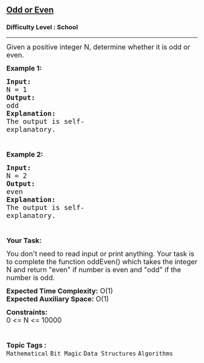 <h2><a href="https://www.geeksforgeeks.org/problems/odd-or-even3618/1?page=2&difficulty=School&sortBy=submissions">Odd or Even</a></h2><h3>Difficulty Level : School</h3><hr><div class="problems_problem_content__Xm_eO"><p><span style="font-size: 18px;">Given a positive integer N, determine whether it is odd or even.</span></p>
<p><strong><span style="font-size: 18px;">Example 1:</span></strong></p>
<pre><strong><span style="font-size: 18px;">Input:</span></strong>
<span style="font-size: 18px;">N = 1</span>
<strong><span style="font-size: 18px;">Output:</span></strong>
<span style="font-size: 18px;">odd</span>
<strong><span style="font-size: 18px;">Explanation:</span></strong>
<span style="font-size: 18px;">The output is self-</span>
<span style="font-size: 18px;">explanatory.</span></pre>
<p>&nbsp;</p>
<p><strong><span style="font-size: 18px;">Example 2:</span></strong></p>
<pre><strong><span style="font-size: 18px;">Input:</span></strong>
<span style="font-size: 18px;">N = 2</span>
<strong><span style="font-size: 18px;">Output:</span></strong>
<span style="font-size: 18px;">even</span>
<strong><span style="font-size: 18px;">Explanation:</span></strong>
<span style="font-size: 18px;">The output is self-</span>
<span style="font-size: 18px;">explanatory.</span></pre>
<p>&nbsp;</p>
<p><strong><span style="font-size: 18px;">Your Task:</span></strong></p>
<p><span style="font-size: 18px;">You don't need to read input or print anything. Your task is to complete the function oddEven() which takes the integer N and return "even" if number is even and "odd" if the number is odd.</span></p>
<p><span style="font-size: 18px;"><strong>Expected Time Complexity:</strong> O(1)<br><strong>Expected Auxiliary Space:</strong> O(1)</span></p>
<p><span style="font-size: 18px;"><strong>Constraints:</strong><br>0 &lt;= N &lt;= 10000</span></p></div><br><p><span style=font-size:18px><strong>Topic Tags : </strong><br><code>Mathematical</code>&nbsp;<code>Bit Magic</code>&nbsp;<code>Data Structures</code>&nbsp;<code>Algorithms</code>&nbsp;